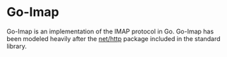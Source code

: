 Go-Imap
=======

Go-Imap is an implementation of the IMAP protocol in Go. Go-Imap has been modeled heavily after the [net/http](http://golang.org/pkg/net/http/) package included in the standard library.